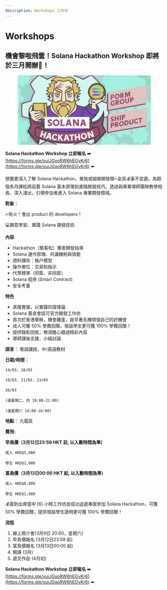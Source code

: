 ```yaml
---
description: Workshops 工作坊
---
```


# Workshops

## 機會黎啦飛雲！Solana Hackathon Workshop 即將於三月開辦🤩！

<figure><img src="images/solearna-class-202403a.jpg" alt=""><figcaption></figcaption></figure>

**Solana Hackathon Workshop 立即報名** ➡️ [https://forms.gle/xuiJGxoRW6hEGyKr6](https://forms.gle/xuiJGxoRW6hEGyKr6) ⬅️

想要更深入了解 Solana Hackathon，單拖或組隊開發領⭐金貨💰事不宜遲。為期個多月課程將函蓋 Solana 基本原理到進階開發技巧。透過與專業導師團隊教學相長、深入淺出，引領參加者進入 Solana 專業開發領域。

**對象︰**

🔥有火！會出 product 的 developers！

💻願意學習、實踐 Solana 開發技術

**內容**

* Hackathon（駭客松）專案開發指導
* Solana 運作原理、共識機制與效能
* 資料儲存：帳户模型
* 操作單位：交易和指示
* 代幣標準（同質、非同質）
* Solana 程序 (Smart Contract)
* 安全考量

**特色**

* 真槍實彈，以實踐印證理論
* Solana 基金會認可官方開發工作坊
* 首次於香港舉辦，機會難逢，是早著先機增值自己的好機會
* 成人可獲 50% 學費回贈，現屆學生更可獲 100% 學費回贈！
* 提供錄影回放，無須擔心錯過精彩內容
* 導師課後支援、小組討論

**語言︰** 粵語講授，中/英語教材

**日期/時間︰**

```
14/03, 16/03

19/03, 21/03, 23/03

26/03 

(逢星期二、四 19:00-21:00)

(逢星期六 14:00-16:00)
```

**地點︰** 九龍區

**費用:**

**早鳥價（3月12日23:59 HKT 前, 以入數時間為準）**

```
成人 HKD$5,000

學生 HKD$1,000
```

**富鳥價（3月13日00:00 HKT 起, 以入數時間為準）**

```
成人 HKD$8,000

學生 HKD$1,600
```

💰簽到出席當中 \[6] 小時工作坊並成功送遞專案參加 Solana Hackathon，可獲 50% 學費回贈，提供現屆學生證明更可獲 100% 學費回贈！

**流程**

1. 線上簡介會(3月9日 20:00，星期六)
2. 早鳥價報名 (3月12日23:59 前)
3. 富鳥價報名 (3月13日00:00 起)
4. 開課 (3月)
5. 遞交作品 (4月初)

**Solana Hackathon Workshop 立即報名** ➡️ [https://forms.gle/xuiJGxoRW6hEGyKr6](https://forms.gle/xuiJGxoRW6hEGyKr6) ⬅️

